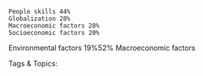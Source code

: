    People skills 44%
    Globalization 28%
    Macroeconomic factors 28%
    Socioeconomic factors 20%
  Environmental factors 19%52% Macroeconomic factors

   Tags & Topics:
   